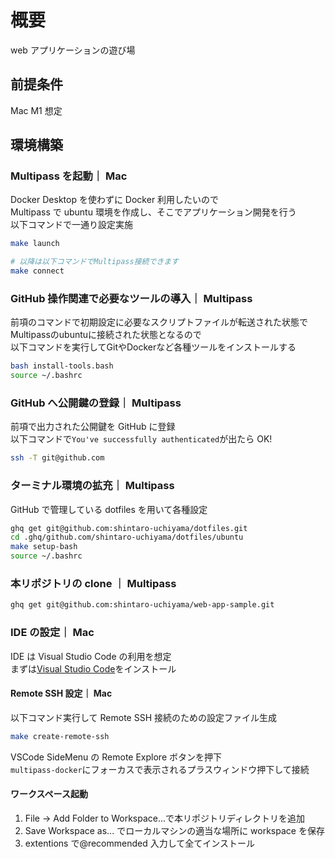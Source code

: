# 概要

web アプリケーションの遊び場

## 前提条件

Mac M1 想定

## 環境構築

### Multipass を起動｜ Mac

Docker Desktop を使わずに Docker 利用したいので  
Multipass で ubuntu 環境を作成し、そこでアプリケーション開発を行う  
以下コマンドで一通り設定実施

```zsh
make launch

# 以降は以下コマンドでMultipass接続できます
make connect
```

### GitHub 操作関連で必要なツールの導入｜ Multipass

前項のコマンドで初期設定に必要なスクリプトファイルが転送された状態で  
Multipassのubuntuに接続された状態となるので  
以下コマンドを実行してGitやDockerなど各種ツールをインストールする

```bash
bash install-tools.bash
source ~/.bashrc
```

### GitHub へ公開鍵の登録｜ Multipass

前項で出力された公開鍵を GitHub に登録  
以下コマンドで`You've successfully authenticated`が出たら OK!

```bash
ssh -T git@github.com
```

### ターミナル環境の拡充｜ Multipass

GitHub で管理している dotfiles を用いて各種設定

```bash
ghq get git@github.com:shintaro-uchiyama/dotfiles.git
cd .ghq/github.com/shintaro-uchiyama/dotfiles/ubuntu
make setup-bash
source ~/.bashrc
```

### 本リポジトリの clone ｜ Multipass

```bash
ghq get git@github.com:shintaro-uchiyama/web-app-sample.git
```

### IDE の設定｜ Mac

IDE は Visual Studio Code の利用を想定  
まずは[Visual Studio Code](https://code.visualstudio.com/)をインストール

#### Remote SSH 設定｜ Mac

以下コマンド実行して Remote SSH 接続のための設定ファイル生成

```bash
make create-remote-ssh
```

VSCode SideMenu の Remote Explore ボタンを押下  
`multipass-docker`にフォーカスで表示されるプラスウィンドウ押下して接続

#### ワークスペース起動

1. File -> Add Folder to Workspace...で本リポジトリディレクトリを追加
1. Save Workspace as... でローカルマシンの適当な場所に workspace を保存
1. extentions で@recommended 入力して全てインストール
